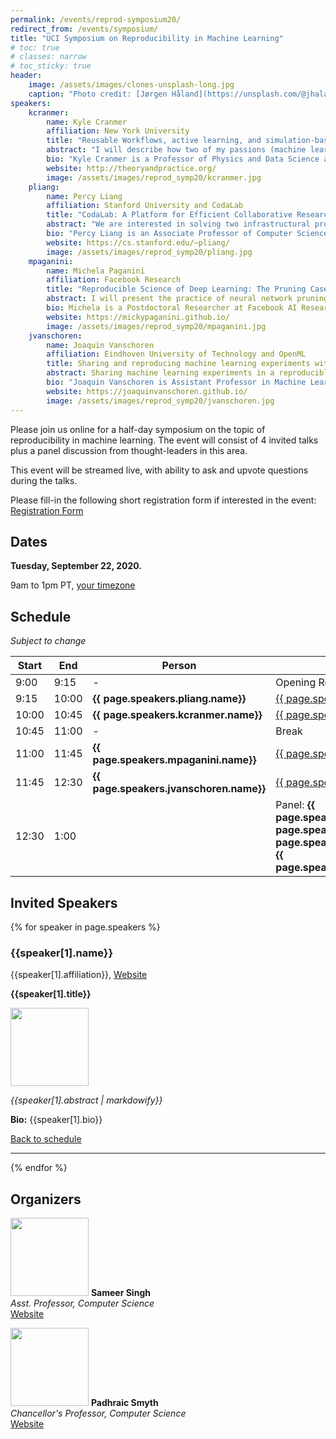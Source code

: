 ```yaml
---
permalink: /events/reprod-symposium20/
redirect_from: /events/symposium/
title: "UCI Symposium on Reproducibility in Machine Learning"
# toc: true
# classes: narrow
# toc_sticky: true
header:
    image: /assets/images/clones-unsplash-long.jpg
    caption: "Photo credit: [Jørgen Håland](https://unsplash.com/@jhaland?utm_source=unsplash&utm_medium=referral&utm_content=creditCopyText) on [Unsplash](https://unsplash.com/photos/4yOgRb_b_i4)"
speakers:
    kcranmer:
        name: Kyle Cranmer
        affiliation: New York University
        title: "Reusable Workflows, active learning, and simulation-based inference"
        abstract: "I will describe how two of my passions (machine learning and reproducible workflows) unexpectedly came together. In the context of particle physics, reproducibility is a serious challenge as the data analysis for a typical paper involves large teams working with heterogeneous software environments and loosely connected, informal workflows. However, reproducibility is not a particularly high priority for most physicists. Instead, we emphasized use cases that focused on reusing those workflows to answer new questions, and developed the REANA reproducible research data analysis platform to provide the needed functionality. Now we are developing APIs around these workflows and putting machine learning tools on top. For instance, we have active learning algorithms querying black box functions that are implemented by these workflows. Similarly, we use workflows to wrap complex simulation chains, which provide a causal, generative model with an intractable likelihood. Our recent work on likelihood-free inference (or simulation-based inference), which uses deep learning, leverages these workflows and raises new research questions when viewed holistically."
        bio: "Kyle Cranmer is a Professor of Physics and Data Science at New York University. He is an experimental particle physicists working, primarily, on the Large Hadron Collider, based in Geneva, Switzerland. Professor Cranmer obtained his Ph.D. in Physics from the University of Wisconsin-Madison in 2005 and his B.A. in Mathematics and Physics from Rice University. He was awarded the Presidential Early Career Award for Science and Engineering in 2007 and the National Science Foundation's Career Award in 2009. Professor Cranmer developed a framework that enables collaborative statistical modeling, which was used extensively for the discovery of the Higgs boson in July, 2012. His current interests are at the intersection of physics, statistics, and machine learning."
        website: http://theoryandpractice.org/
        image: /assets/images/reprod_symp20/kcranmer.jpg
    pliang:
        name: Percy Liang
        affiliation: Stanford University and CodaLab
        title: "CodaLab: A Platform for Efficient Collaborative Research"
        abstract: "We are interested in solving two infrastructural problems in data-centric fields such as machine learning: First, an inordinate amount of time is spent on preprocessing datasets, getting other people's code to run, writing evaluation/visualization scripts, with much of this effort duplicated across different research groups.  Second, a only static set of final results are ever published, leaving it up to the reader to guess how the various methods would fare in unreported scenarios.  I will present CodaLab, a new platform which aims to tackle these two problems by creating an online community around sharing and executing immutable components called bundles, thereby streamlining the research process."
        bio: "Percy Liang is an Associate Professor of Computer Science at Stanford University (B.S. from MIT, 2004; Ph.D. from UC Berkeley, 2011).  His two research goals are (i) to make machine learning more robust, fair, and interpretable; and (ii) to make computers easier to communicate with through natural language.  His awards include the Presidential Early Career Award for Scientists and Engineers (2019), IJCAI Computers and Thought Award (2016), an NSF CAREER Award (2016), a Sloan Research Fellowship (2015), and a Microsoft Research Faculty Fellowship (2014)."
        website: https://cs.stanford.edu/~pliang/
        image: /assets/images/reprod_symp20/pliang.jpg
    mpaganini:
        name: Michela Paganini
        affiliation: Facebook Research
        title: "Reproducible Science of Deep Learning: The Pruning Case Study"
        abstract: I will present the practice of neural network pruning as both a practical engineering intervention to reduce model size and a scientific tool to investigate the behavior and trainability of compressed models. By pruning away units or connections, it is possible to test hypotheses on the role of substructures and pathways towards feature formation and information propagation in neural networks. I will argue that a fundamental scientific understanding of the inner workings of neural networks is necessary to build a path towards robust, efficient AI, and I will introduce open-source work that has facilitated the investigation of the behavior of pruned models. I will highlight examples such as the contribution of centralized, reusable pruning methods in PyTorch and the open-sourcing of the `dagger` framework for reproducible and reusable experiment orchestration, to demonstrate how the desire for reproducibility in the context of pruning research (where complex multi-stage experiment pipelines are common) begets robust, shared experiment tools.
        bio: Michela is a Postdoctoral Researcher at Facebook AI Research (FAIR) in Menlo Park and an affiliate at Lawrence Berkeley National Lab. She joined Facebook in 2018, after earning a Ph.D. in physics from Yale University. During her graduate studies, she worked on the design, development, and deployment of deep learning algorithms for the ATLAS experiment at CERN, with a focus on computer vision and generative modeling for particle discovery and scientific simulation. Prior to that, she graduated from the University of California, Berkeley with B.A.'s in physics and astrophysics. Her current research focuses on empirically characterizing neural network properties and dynamics in the over-parametrized and under-parametrized regimes using pruning as a tool for model compression. Michela has a broad interest in the science of deep learning, towards developing a fundamental understanding of the inner workings of deep models through rigorous investigation and hypothesis testing, using tools and methodologies from the physical sciences. 
        website: https://mickypaganini.github.io/
        image: /assets/images/reprod_symp20/mpaganini.jpg
    jvanschoren:
        name: Joaquin Vanschoren
        affiliation: Eindhoven University of Technology and OpenML
        title: Sharing and reproducing machine learning experiments with OpenML
        abstract: Sharing machine learning experiments in a reproducible way is a lot of work. However, what if we could automatically track every detail of our experiments and share them together with our results? OpenML is an open online platform where one cannot only share datasets, but also entire machine experiments. It has integrations into many machine learning libraries so that experiments run with these libraries are automatically shared in a fully reproducible way. This also means that the shared experiments can be used in many innovative ways. This talk will cover what is possible today, our experiences with making experiments reproducible, as well as open problems and future plans.
        bio: "Joaquin Vanschoren is Assistant Professor in Machine Learning at the Eindhoven University of Technology. His research focuses on machine learning, meta-learning, and understanding and automating learning. He founded and leads OpenML.org, an open science platform for reproducible machine learning. He received several demo and open data awards, has been tutorial speaker at NeurIPS and ECMLPKDD, and invited speaker at ECDA, StatComp, AutoML@ICML, CiML@NIPS, DEEM@SIGMOD, AutoML@PRICAI, MLOSS@NIPS, and many other occasions. He co-organizes the AutoML and meta-learning workshop series at NIPS and ICML and is co-editor of the book ’Automatic Machine Learning: Methods, Systems, Challenges’."
        website: https://joaquinvanschoren.github.io/
        image: /assets/images/reprod_symp20/jvanschoren.jpg
---
```


<!--div class="notice notice--info">
  <h4>Event Postponed</h4>
  <p>In support of the ongoing protests against systematic and institutionalized racism, in particular, the #ShutdownAcademia and #ShutdownSTEM efforts that is taking place on June 10th, we have decided to postpone the event.</p>
  <p>We will be announcing new dates soon.</p>
  <p><a href="https://www.shutdownstem.com/">Read more about the movement here.</a></p>
  
</div-->

Please join us online for a half-day symposium on the topic of reproducibility in machine learning. 
The event will consist of 4 invited talks plus a panel discussion from thought-leaders in this area.

This event will be streamed live, with ability to ask and upvote questions during the talks.

Please fill-in the following short registration form if interested in the event: [Registration Form](https://forms.gle/rBbvVKQr1rRPDGxe9)

## Dates

**Tuesday, September 22, 2020.**

9am to 1pm PT, [your timezone](https://time.is/0900AM_22_Sept_2020_in_PT?UCI_ML_Reproducibility_Symposium)

## Schedule

_Subject to change_

| Start 	| End   	| Person             	| Topic           	|
|-------	|-------	|--------------------	|-----------------	|
| 9:00  	| 9:15  	| -                  	| Opening Remarks 	|
| 9:15  	| 10:00 	| **{{ page.speakers.pliang.name}}** | [{{ page.speakers.pliang.title}}](#pliang) |
| 10:00  	| 10:45 	| **{{ page.speakers.kcranmer.name}}** | [{{ page.speakers.kcranmer.title}}](#kcranmer) |
| 10:45 	| 11:00 	| -                  	| Break           	|
| 11:00  	| 11:45 	| **{{ page.speakers.mpaganini.name}}** | [{{ page.speakers.mpaganini.title}}](#mpaganini) |
| 11:45  	| 12:30 	| **{{ page.speakers.jvanschoren.name}}** | [{{ page.speakers.jvanschoren.title}}](#jvanschoren) |
| 12:30 	| 1:00  	|                    	| Panel: **{{ page.speakers.kcranmer.name}}**, **{{ page.speakers.pliang.name}}**, **{{ page.speakers.mpaganini.name}}**, **{{ page.speakers.jvanschoren.name}}**	|

## Invited Speakers

<div>
{% for speaker in page.speakers %}
    <h3 id="{{speaker[0]}}">{{speaker[1].name}}</h3>
    {{speaker[1].affiliation}}, <a href="{{speaker[1].website}}" class="btn btn">Website</a>    
    <div>
    <p><b>{{speaker[1].title}}</b></p>
    <img class="align-left" width="125px" src="{{ site.url }}{{ site.baseurl }}{{ speaker[1].image }}">
    <p><i>{{speaker[1].abstract | markdowify}}</i></p>
    <p><b>Bio:</b> {{speaker[1].bio}}</p>
    <p><a href="#schedule">Back to schedule</a></p>
    </div>
    <hr>
{% endfor %}
</div>

## Organizers

<div>
<p>
<img class="align-left" width="125px" src="{{ site.url }}{{ site.baseurl }}/assets/images/sameer-singh.jpg">
<b>Sameer Singh</b><br/>
<i>Asst. Professor, Computer Science</i><br>
<a href="http://sameersingh.org" class="btn btn">Website</a>
</p>
</div>
<div>
<p>
<img class="align-left" width="125px" src="{{ site.url }}{{ site.baseurl }}/assets/images/padhraic-smyth.jpg">
<b>Padhraic Smyth</b><br/>
<i>Chancellor's Professor, Computer Science</i><br>
<a href="https://www.ics.uci.edu/~smyth/" class="btn">Website</a>
</p>
</div>
